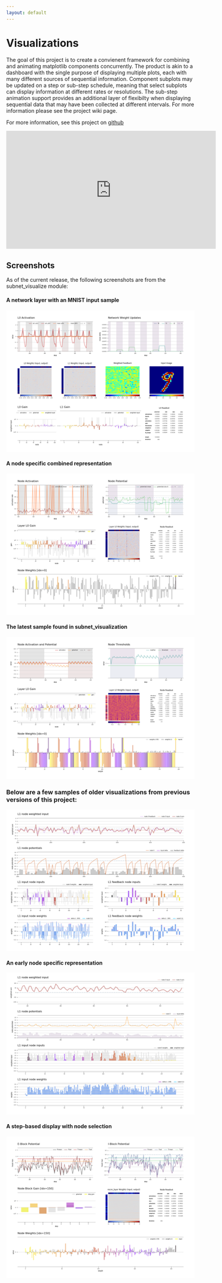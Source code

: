 ```yaml
---
layout: default
---
```


# Visualizations

The goal of this project is to create a convienent framework for combining and animating matplotlib components concurrently. The product is akin to a dashboard with the single purpose of displaying multiple plots, each with many different sources of sequential information. Component subplots may be updated on a step or sub-step schedule, meaning that select subplots can display information at different rates or resolutions. The sub-step animation support provides an additional layer of flexibilty when displaying sequential data that may have been collected at different intervals. For more information please see the project wiki page.  

For more information, see this project on [github](https://github.com/kotulc/visualizations)  

<iframe width="560" height="315" src="https://www.youtube.com/playlist?list=PLEdChgWgMikRklosGSdQG6m57HPVQAxdc" frameborder="0" allow="accelerometer; autoplay; clipboard-write; encrypted-media; gyroscope; picture-in-picture" allowfullscreen></iframe>  

## Screenshots
As of the current release, the following screenshots are from the subnet_visualize module:  

#### A network layer with an MNIST input sample  
![layer visualization](/images/layer_v8.1.png)  
#### A node specific combined representation  
![node visualization](/images/node_v8.3.png)  
#### The latest sample found in subnet_visualization  
![node visualization](/images/node_v8.4.png)  

### Below are a few samples of older visualizations from previous versions of this project:  
![layer visualization](/images/node_v2.3.png)  
#### An early node specific representation  
![layer visualization](/images/node_v4.0.png)  
#### A step-based display with node selection
![layer visualization](/images/node_v7.6.png)  
